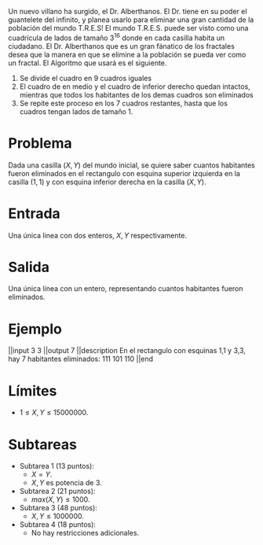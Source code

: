 Un nuevo villano ha surgido, el Dr. Alberthanos. El Dr. tiene en su poder el guantelete del infinito, y planea usarlo para eliminar una gran cantidad de la población del mundo T.R.E.S! 
El mundo T.R.E.S. puede ser visto como una cuadrícula de lados de tamaño $3^{16}$ donde en cada casilla habita un ciudadano. El Dr. Alberthanos que es un gran fánatico de los fractales desea que la manera en que se elimine a la población se pueda ver como un fractal. El Algoritmo que usará es el siguiente.

1. Se divide el cuadro en 9 cuadros iguales
2. El cuadro de en medio y el cuadro de inferior derecho quedan intactos, mientras que todos los habitantes de los demas cuadros son eliminados
3. Se repite este proceso en los 7 cuadros restantes, hasta que los cuadros tengan lados de tamaño $1$. 

# Problema

Dada una casilla $(X, Y)$ del mundo inicial, se quiere saber cuantos habitantes fueron eliminados en el rectangulo con esquina superior izquierda en la casilla $(1, 1)$ y con esquina inferior derecha en la casilla $(X, Y)$.

# Entrada

Una única linea con dos enteros, $X, Y$ respectivamente.

# Salida

Una única línea con un entero, representando cuantos habitantes fueron eliminados.

# Ejemplo

||input
3 3
||output
7
||description
En el rectangulo con esquinas 1,1 y 3,3, hay 7 habitantes eliminados:
111
101
110
||end

# Límites

* $1 \leq X, Y \leq 15000000$.

# Subtareas

* Subtarea 1 (13 puntos):
  * $X = Y$.
  * $X, Y$ es potencia de 3.
* Subtarea 2 (21 puntos):
  * $max(X, Y) \leq 1000$.
* Subtarea 3 (48 puntos):
  * $X, Y \leq 1000000$.
* Subtarea 4 (18 puntos):
  * No hay restricciones adicionales.
